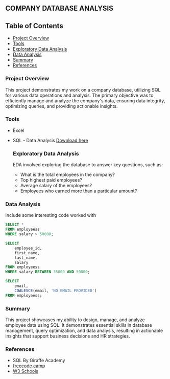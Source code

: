 ## COMPANY DATABASE ANALYSIS
## Table of Contents

- [Project Overview](#project-overview)
- [Tools](tools)
- [Exploratory Data Analysis](exploratory-data-analysis)
- [Data Analysis](data-analysis)
- [Summary](summary)
- [References](references)

### Project Overview

This project demonstrates my work on a company database, utilizing SQL for various data operations and analysis. The primary objective was to efficiently manage and analyze the company's data, ensuring data integrity, optimizing queries, and providing actionable insights.

### Tools

- Excel
- SQL - Data Analysis [Download here](https://popsql.com/queries/-NgTdKFsQALBG4yFGr8s/company-employees-table?access_token=032290a9335c86f70fa06c1c65499958)

  ### Exploratory Data Analysis
  
  EDA involved exploring the database to answer key questions, such as:
  - What is the total employees in the company?
  - Top highest paid employees?
  - Average salary of the employees?
  - Employees who earned more than a particular amount?
 
### Data Analysis
Include some interesting code worked with

``` SQL
SELECT *
FROM employeess
WHERE salary > 50000;
```
``` SQL
SELECT
	employee_id,
	first_name,
	last_name,
	salary
FROM employeess
WHERE salary BETWEEN 35000 AND 50000;
```

``` SQL
SELECT 
	email,
	COALESCE(email, 'NO EMAIL PROVIDED')
FROM employeess;
```

### Summary
This project showcases my ability to design, manage, and analyze employee data using SQL. It demonstrates essential skills in database management, query optimization, and data analysis, resulting in actionable insights that support business decisions and HR strategies.

### References
- SQL By Giraffe Academy
- [freecode camp](freecodecamp.org)
- [W3 Schools](https://www.w3schools.com/sql/sql_top.asp)






    





  


  


